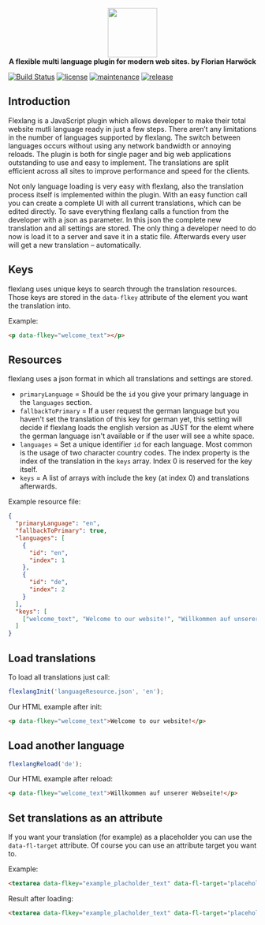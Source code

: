 <p align="center">
    <a href="#0">
        <img src="https://raw.githubusercontent.com/harwoeck/flexlang/master/logo/logo2.png" height="100px">
    </a>
    <br>
    <strong>A flexible multi language plugin for modern web sites. by Florian Harwöck</strong>
</p>

[![Build Status](https://travis-ci.org/harwoeck/flexlang.svg?branch=master)](https://travis-ci.org/harwoeck/flexlang)
[![license](https://img.shields.io/badge/license-MIT%20license-blue.svg)]()
[![maintenance](https://img.shields.io/badge/maintained%3F-yes-brightgreen.svg)]()
[![release](https://img.shields.io/badge/relase-beta%20development-orange.svg)]()


## Introduction
Flexlang is a JavaScript plugin which allows developer to make their total website mutli language ready in just a few steps. There aren’t any limitations in the number of languages supported by flexlang. The switch between languages occurs without using any network bandwidth or annoying reloads. The plugin is both for single pager and big web applications outstanding to use and easy to implement. The translations are split efficient across all sites to improve performance and speed for the clients.

Not only language loading is very easy with flexlang, also the translation process itself is implemented within the plugin. With an easy function call you can create a complete UI with all current translations, which can be edited directly. To save everything flexlang calls a function from the developer with a json as parameter. In this json the complete new translation and all settings are stored. The only thing a developer need to do now is load it to a server and save it in a static file. Afterwards every user will get a new translation – automatically.


## Keys
flexlang uses unique keys to search through the translation resources. Those keys are stored in the `data-flkey` attribute of the element you want the translation into.

Example:
```html
<p data-flkey="welcome_text"></p>
```

## Resources
flexlang uses a json format in which all translations and settings are stored.
* `primaryLanguage` = Should be the `id` you give your primary language in the `languages` section.
* `fallbackToPrimary` = If a user request the german language but you haven't set the translation of this key for german yet, this setting will decide if flexlang loads the english version as JUST for the elemt where the german language isn't available or if the user will see a white space.
* `languages` = Set a unique identifier `id` for each language. Most common is the usage of two character country codes. The index property is the index of the translation in the `keys` array. Index 0 is reserved for the key itself.
* `keys` = A list of arrays with include the key (at index 0) and translations afterwards.

Example resource file:
```json
{
  "primaryLanguage": "en",
  "fallbackToPrimary": true,
  "languages": [
    {
      "id": "en",
      "index": 1
    },
    {
      "id": "de",
      "index": 2
    }
  ],
  "keys": [
    ["welcome_text", "Welcome to our website!", "Willkommen auf unserer Webseite!"]
  ]
}
```

## Load translations
To load all translations just call:
```javascript
flexlangInit('languageResource.json', 'en');
```
Our HTML example after init:
```html
<p data-flkey="welcome_text">Welcome to our website!</p>
```

## Load another language
```javascript
flexlangReload('de');
```
Our HTML example after reload:
```html
<p data-flkey="welcome_text">Willkommen auf unserer Webseite!</p>
```

## Set translations as an attribute
If you want your translation (for example) as a placeholder you can use the `data-fl-target` attribute. Of course you can use an attribute target you want to.

Example:
```html
<textarea data-flkey="example_placholder_text" data-fl-target="placeholder"></textarea>
```

Result after loading:
```html
<textarea data-flkey="example_placholder_text" data-fl-target="placeholder" placeholder="This is just an example text! Write your own ..."></textarea>
```
